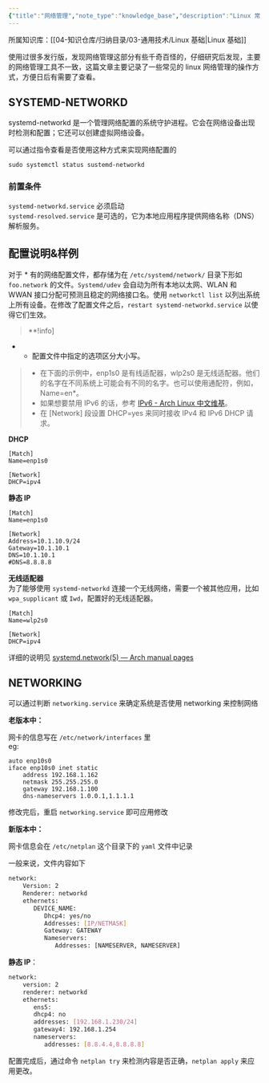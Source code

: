 ```yaml
---
{"title":"网络管理","note_type":"knowledge_base","description":"Linux 常用的网络管理工具","tags":["网络管理","Linux"],"create_time":"2024-08-12","update_time":"2025-02-19","dg-home":false,"dg-publish":true,"aliase":null,"root":"Linux 基础","permalink":"/04-知识仓库/知识单元/03-通用技术/Linux 基础/网络管理/","dgPassFrontmatter":true,"noteIcon":"","created":"2024-08-12","updated":"2025-02-19"}
---
```



所属知识库：[[04-知识仓库/归纳目录/03-通用技术/Linux 基础\|Linux 基础]]

使用过很多发行版，发现网络管理这部分有些千奇百怪的，仔细研究后发现，主要的网络管理工具不一致，这篇文章主要记录了一些常见的 linux 网络管理的操作方式，方便日后有需要了查看。

## SYSTEMD-NETWORKD

systemd-networkd 是一个管理网络配置的系统守护进程。它会在网络设备出现时检测和配置；它还可以创建虚拟网络设备。

可以通过指令查看是否使用这种方式来实现网络配置的

```
sudo systemctl status sustemd-networkd
```

### 前置条件

`systemd-networkd.service` 必须启动  
`systemd-resolved.service` 是可选的，它为本地应用程序提供网络名称（DNS）解析服务。

## 配置说明&样例

对于 * 有的网络配置文件，都存储为在 `/etc/systemd/network/` 目录下形如 `foo.network` 的文件。`Systemd/udev` 会自动为所有本地以太网、WLAN 和 WWAN 接口分配可预测且稳定的网络接口名。使用 `networkctl list` 以列出系统上所有设备。在修改了配置文件之后，`restart systemd-networkd.service` 以使得它们生效。

> **!info]

- - 配置文件中指定的选项区分大小写。

> - 在下面的示例中，enp1s0 是有线适配器，wlp2s0 是无线适配器。他们的名字在不同系统上可能会有不同的名字。也可以使用通配符，例如，Name=en\*。
> - 如果想要禁用 IPv6 的话，参考 [IPv6 - Arch Linux 中文维基](https://wiki.archlinuxcn.org/wiki/IPv6#systemd-networkd_2)。
> - 在 \[Network\] 段设置 DHCP=yes 来同时接收 IPv4 和 IPv6 DHCP 请求。

**DHCP**

```
[Match]
Name=enp1s0

[Network]
DHCP=ipv4
```

**静态 IP**

```
[Match]
Name=enp1s0

[Network]
Address=10.1.10.9/24
Gateway=10.1.10.1
DNS=10.1.10.1
#DNS=8.8.8.8
```

**无线适配器**  
为了能够使用 `systemd-networkd` 连接一个无线网络，需要一个被其他应用，比如 `wpa_supplicant` 或 `Iwd`，配置好的无线适配器。

```
[Match]
Name=wlp2s0

[Network]
DHCP=ipv4
```

详细的说明见 [systemd.network(5) — Arch manual pages](https://man.archlinux.org/man/systemd.network.5)

## NETWORKING

可以通过判断 `networking.service` 来确定系统是否使用 networking 来控制网络

**老版本中：**

网卡的信息写在 `/etc/network/interfaces` 里  
eg:

```
auto enp10s0
iface enp10s0 inet static
	address 192.168.1.162
	netmask 255.255.255.0
	gateway 192.168.1.100
	dns-nameservers 1.0.0.1,1.1.1.1
```

修改完后，重启 `networking.service` 即可应用修改

**新版本中：**

网卡信息会在 `/etc/netplan` 这个目录下的 `yaml` 文件中记录

一般来说，文件内容如下

```bash
network:
    Version: 2
    Renderer: networkd
    ethernets:
       DEVICE_NAME:
          Dhcp4: yes/no
          Addresses: [IP/NETMASK]
          Gateway: GATEWAY
          Nameservers:
             Addresses: [NAMESERVER, NAMESERVER]
```

**静态 IP**：

```bash
network:
    version: 2
    renderer: networkd
    ethernets:
       ens5:
       dhcp4: no
       addresses: [192.168.1.230/24]
       gateway4: 192.168.1.254
       nameservers:
          addresses: [8.8.4.4,8.8.8.8]
```

配置完成后，通过命令 `netplan try` 来检测内容是否正确，`netplan apply` 来应用更改。

